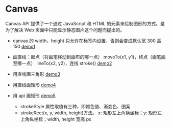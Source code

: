 # Canvas

Canvas API 提供了一个通过 JavaScript 和 HTML 的<canvas>元素来绘制图形的方式。是为了解决 Web 页面中只能显示静态图片这个问题而提出的。

-   canvas 的 width，height 只允许在标签内设置，否则会变成默认宽 300 高 150 [demo1](https://github.com/YaliixxG/Canvas/blob/main/demo1.html)

-   画直线：起点（将画笔移动到画布的哪一点） moveTo(x1, y1)，终点（画笔画至哪一点） lineTo(x2, y2)，连线 stroke() [demo2](https://github.com/YaliixxG/Canvas/blob/main/demo2.html)
-   用直线画三角形 [demo3](https://github.com/YaliixxG/Canvas/blob/main/demo3.html)
-   用直线画矩形 [demo4](https://github.com/YaliixxG/Canvas/blob/main/demo4.html)
-   用 api 画矩形 [demo5](https://github.com/YaliixxG/Canvas/blob/main/demo5.html)
    -   strokeStyle 属性取值有三种，即颜色值、渐变色、图案
    -   strokeRect(x, y, width, height)方法。 x: 矩形左上角横坐标；y: 矩形左上角纵坐标；width, height 宽高 px
